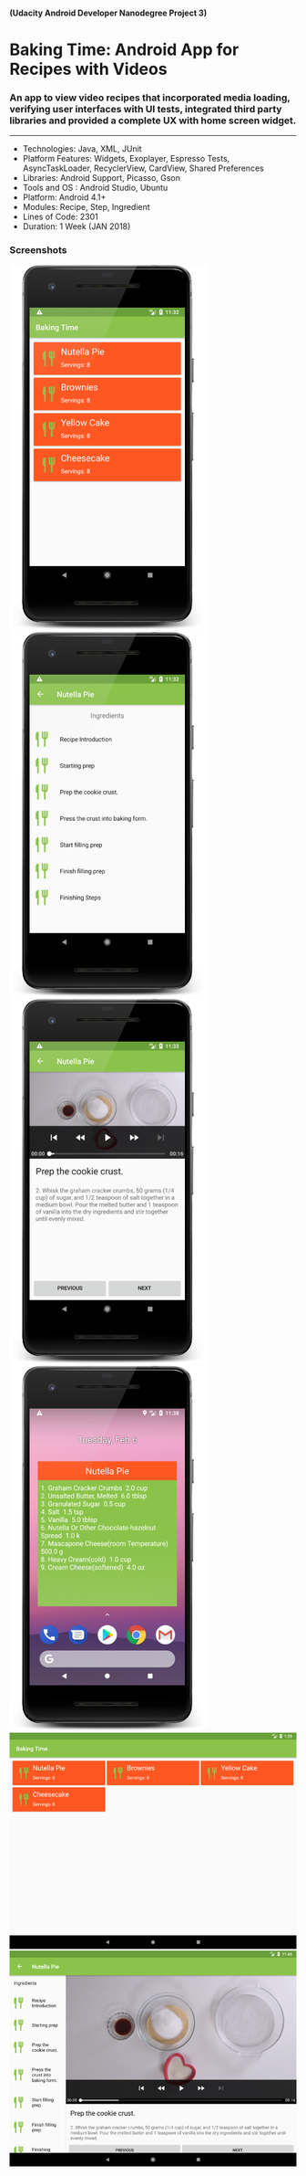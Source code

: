 #### (Udacity Android Developer Nanodegree Project 3)
# Baking Time: Android App for Recipes with Videos
### An app to view video recipes that incorporated media loading, verifying user interfaces with UI tests, integrated third party libraries and provided a complete UX with home screen widget.
---

* Technologies: Java, XML, JUnit
* Platform Features: Widgets, Exoplayer, Espresso Tests, AsyncTaskLoader, RecyclerView, CardView, Shared Preferences
* Libraries: Android Support, Picasso, Gson
* Tools and OS : Android Studio, Ubuntu
* Platform: Android 4.1+
* Modules: Recipe, Step, Ingredient
* Lines of Code:  2301
* Duration: 1 Week (JAN 2018)

### Screenshots

![home-phone](screenshots/home-phone.png)
![recipe-step-phone](screenshots/recipe-step-phone.png)
![recipe-step-detail-phone](screenshots/recipe-step-detail-phone.png)
![widget](screenshots/widget.png)
![home-tablet](screenshots/home-tablet.png)
![recipe-step-detail](screenshots/recipe-step-detail-tablet.png)
